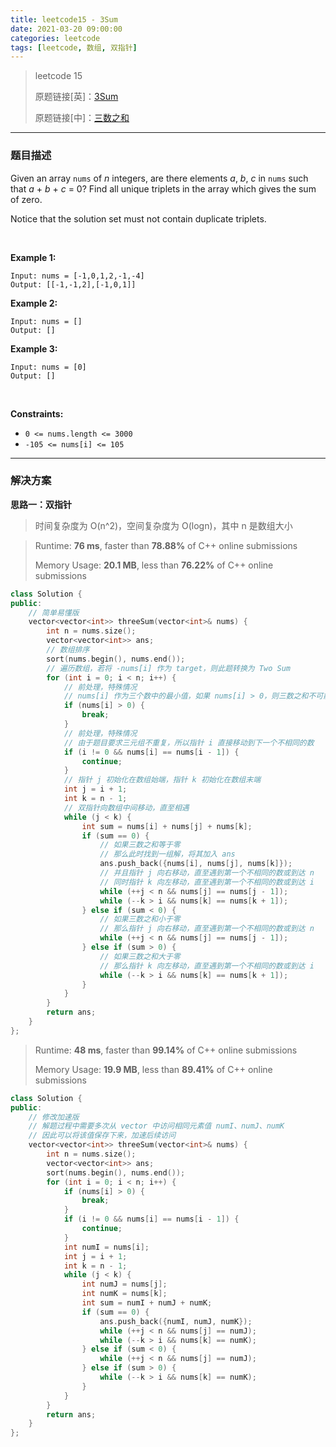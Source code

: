 ```yaml
---
title: leetcode15 - 3Sum
date: 2021-03-20 09:00:00
categories: leetcode
tags: [leetcode, 数组, 双指针]
---
```


> leetcode 15
>
> 原题链接[英]：[3Sum](https://leetcode.com/problems/3sum/)
>
> 原题链接[中]：[三数之和](https://leetcode-cn.com/problems/3sum/)

<!--more-->

------

### 题目描述

Given an array `nums` of *n* integers, are there elements *a*, *b*, *c* in `nums` such that *a* + *b* + *c* = 0? Find all unique triplets in the array which gives the sum of zero.

Notice that the solution set must not contain duplicate triplets.

<br/>

**Example 1:**

```
Input: nums = [-1,0,1,2,-1,-4]
Output: [[-1,-1,2],[-1,0,1]]
```

**Example 2:**

```
Input: nums = []
Output: []
```

**Example 3:**

```
Input: nums = [0]
Output: []
```

<br/>

**Constraints:**

- `0 <= nums.length <= 3000`
- `-105 <= nums[i] <= 105`

------

### 解决方案

**思路一：双指针**

> 时间复杂度为 O(n^2)，空间复杂度为 O(logn)，其中 n 是数组大小

> Runtime: **76 ms**, faster than **78.88%** of C++ online submissions
>
> Memory Usage: **20.1 MB**, less than **76.22%** of C++ online submissions

```c++
class Solution {
public:
    // 简单易懂版
    vector<vector<int>> threeSum(vector<int>& nums) {
        int n = nums.size();
        vector<vector<int>> ans;
        // 数组排序
        sort(nums.begin(), nums.end());
        // 遍历数组，若将 -nums[i] 作为 target，则此题转换为 Two Sum
        for (int i = 0; i < n; i++) {
            // 前处理，特殊情况
            // nums[i] 作为三个数中的最小值，如果 nums[i] > 0，则三数之和不可能为零
            if (nums[i] > 0) {
                break;
            }
            // 前处理，特殊情况
            // 由于题目要求三元组不重复，所以指针 i 直接移动到下一个不相同的数
            if (i != 0 && nums[i] == nums[i - 1]) {
                continue;
            }
            // 指针 j 初始化在数组始端，指针 k 初始化在数组末端
            int j = i + 1;
            int k = n - 1;
            // 双指针向数组中间移动，直至相遇
            while (j < k) {
                int sum = nums[i] + nums[j] + nums[k];
                if (sum == 0) {
                    // 如果三数之和等于零
                    // 那么此时找到一组解，将其加入 ans
                    ans.push_back({nums[i], nums[j], nums[k]});
                    // 并且指针 j 向右移动，直至遇到第一个不相同的数或到达 n
                    // 同时指针 k 向左移动，直至遇到第一个不相同的数或到达 i
                    while (++j < n && nums[j] == nums[j - 1]);
                    while (--k > i && nums[k] == nums[k + 1]);
                } else if (sum < 0) {
                    // 如果三数之和小于零
                    // 那么指针 j 向右移动，直至遇到第一个不相同的数或到达 n
                    while (++j < n && nums[j] == nums[j - 1]);
                } else if (sum > 0) {
                    // 如果三数之和大于零
                    // 那么指针 k 向左移动，直至遇到第一个不相同的数或到达 i
                    while (--k > i && nums[k] == nums[k + 1]);
                }
            }
        }
        return ans;
    }
};
```

> Runtime: **48 ms**, faster than **99.14%** of C++ online submissions
>
> Memory Usage: **19.9 MB**, less than **89.41%** of C++ online submissions

```c++
class Solution {
public:
    // 修改加速版
    // 解题过程中需要多次从 vector 中访问相同元素值 numI、numJ、numK
    // 因此可以将该值保存下来，加速后续访问
    vector<vector<int>> threeSum(vector<int>& nums) {
        int n = nums.size();
        vector<vector<int>> ans;
        sort(nums.begin(), nums.end());
        for (int i = 0; i < n; i++) {
            if (nums[i] > 0) {
                break;
            }
            if (i != 0 && nums[i] == nums[i - 1]) {
                continue;
            }
            int numI = nums[i];
            int j = i + 1;
            int k = n - 1;
            while (j < k) {
                int numJ = nums[j];
                int numK = nums[k];
                int sum = numI + numJ + numK;
                if (sum == 0) {
                    ans.push_back({numI, numJ, numK});
                    while (++j < n && nums[j] == numJ);
                    while (--k > i && nums[k] == numK);
                } else if (sum < 0) {
                    while (++j < n && nums[j] == numJ);
                } else if (sum > 0) {
                    while (--k > i && nums[k] == numK);
                }
            }
        }
        return ans;
    }
};
```

